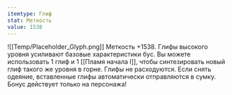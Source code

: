 ```yaml
---
itemtype: Глиф
stat: Меткость 
value: 1538
---
```

![[Temp/Placeholder_Glyph.png]]
Меткость +1538. Глифы высокого уровня усиливают базовые характеристики бус. Вы можете использовать 1 глиф и 1 [[Пламя начала I]], чтобы синтезировать новый глиф такого же уровня в горне. Глифы не расходуются. Если снять одеяние, вставленные глифы автоматически отправляются в сумку. Бонус действует только на персонажа!
